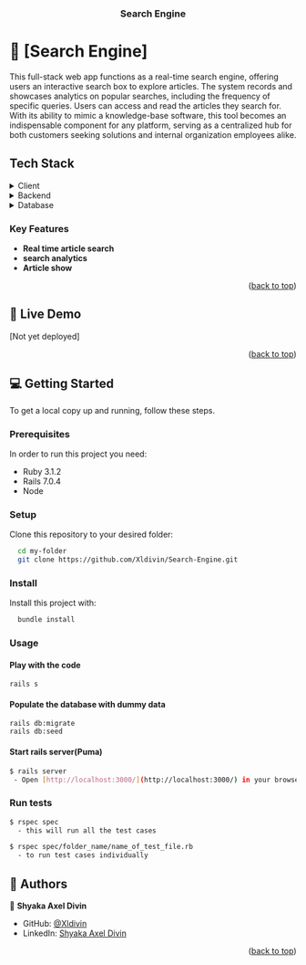 <a name="readme-top"></a>

<div align="center">

  <h3><b>Search Engine</b></h3>

</div>

<!-- PROJECT DESCRIPTION -->

# 📖 [Search Engine] <a name="about-project"></a>

This full-stack web app functions as a real-time search engine, offering users an interactive search box to explore articles. The system records and showcases analytics on popular searches, including the frequency of specific queries. Users can access and read the articles they search for. With its ability to mimic a knowledge-base software, this tool becomes an indispensable component for any platform, serving as a centralized hub for both customers seeking solutions and internal organization employees alike.

## Tech Stack <a name="tech-stack"></a>

<details>
  <summary>Client</summary>
  <ul>
    <li>Hotwire</li>
     <li>CSS</li>
     <li>ERB</li>
  </ul>
</details>

<details>
  <summary>Backend</summary>
  <ul>
    <li>Ruby on Rails</li>
  </ul>
</details>

<details>
  <summary>Database</summary>
  <ul>
    <li>Postgresql</li>
  </ul>
</details>

<!-- Features -->

### Key Features <a name="key-features"></a>

- **Real time article search**
- **search analytics**
- **Article show**

<p align="right">(<a href="#readme-top">back to top</a>)</p>

<!-- LIVE DEMO -->

## 🚀 Live Demo <a name="live-demo"></a>

<!-- [Live Demo Link](https://hj-search-production.up.railway.app/) -->
[Not yet deployed]

<p align="right">(<a href="#readme-top">back to top</a>)</p>


<!-- GETTING STARTED -->

## 💻 Getting Started <a name="getting-started"></a>

To get a local copy up and running, follow these steps.

### Prerequisites

In order to run this project you need:
- Ruby 3.1.2
- Rails 7.0.4
- Node

### Setup

Clone this repository to your desired folder:

```sh
  cd my-folder
  git clone https://github.com/Xldivin/Search-Engine.git
```

### Install

Install this project with:

```sh
  bundle install
```

### Usage

#### Play with the code
```
rails s
```

#### Populate the database with dummy data
```
rails db:migrate
rails db:seed
```

#### Start rails server(Puma)

```bash
$ rails server
 - Open [http://localhost:3000/](http://localhost:3000/) in your browser
```

### Run tests

```bash
$ rspec spec
  - this will run all the test cases
```

```bash
$ rspec spec/folder_name/name_of_test_file.rb
  - to run test cases individually
```

<!-- AUTHORS -->

## 👥 Authors <a name="authors"></a>


👤 **Shyaka Axel Divin**

- GitHub: [@Xldivin](https://github.com/Xldivin)
- LinkedIn: [Shyaka Axel Divin](https://www.linkedin.com/in/axel-divin/)

<p align="right">(<a href="#readme-top">back to top</a>)</p>


